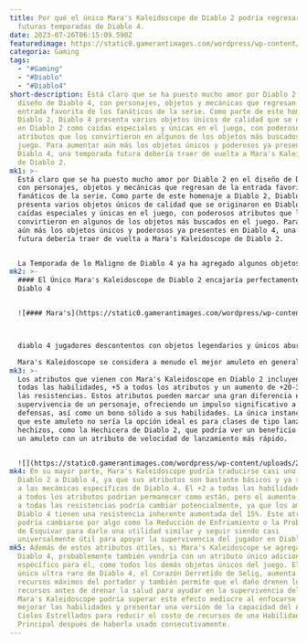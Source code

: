 ```yaml
---
title: Por qué el único Mara's Kaleidoscope de Diablo 2 podría regresar en
  futuras temporadas de Diablo 4.
date: 2023-07-26T06:15:09.590Z
featuredimage: https://static0.gamerantimages.com/wordpress/wp-content/uploads/2023/07/diablo-4-elias-maras-kaleidoscope-diablo-2.jpg?q=50&fit=contain&w=1140&h=&dpr=1.5
categoria: Gaming
tags:
  - "#Gaming"
  - "#Diablo"
  - "#Diablo4"
short-description: Está claro que se ha puesto mucho amor por Diablo 2 en el
  diseño de Diablo 4, con personajes, objetos y mecánicas que regresan de la
  entrada favorita de los fanáticos de la serie. Como parte de este homenaje a
  Diablo 2, Diablo 4 presenta varios objetos únicos de calidad que se originaron
  en Diablo 2 como caídas especiales y únicas en el juego, con poderosos
  atributos que los convirtieron en algunos de los objetos más buscados en el
  juego. Para aumentar aún más los objetos únicos y poderosos ya presentes en
  Diablo 4, una temporada futura debería traer de vuelta a Mara's Kaleidoscope
  de Diablo 2.
mk1: >-
  Está claro que se ha puesto mucho amor por Diablo 2 en el diseño de Diablo 4,
  con personajes, objetos y mecánicas que regresan de la entrada favorita de los
  fanáticos de la serie. Como parte de este homenaje a Diablo 2, Diablo 4
  presenta varios objetos únicos de calidad que se originaron en Diablo 2 como
  caídas especiales y únicas en el juego, con poderosos atributos que los
  convirtieron en algunos de los objetos más buscados en el juego. Para aumentar
  aún más los objetos únicos y poderosos ya presentes en Diablo 4, una temporada
  futura debería traer de vuelta a Mara's Kaleidoscope de Diablo 2.


  La Temporada de lo Maligno de Diablo 4 ya ha agregado algunos objetos únicos de Diablo 2, como el Fleshrender, Lidless Wall y Eaglehorn, para reforzar los objetos únicos de Diablo 2 ya presentes en el juego, como Andariel's Visage, Doombringer y el Harelquin Crest o Shako. Los objetos únicos de calidad solo pueden caer para los jugadores en el Mundo de Nivel 3 y superior, y algunos de los objetos únicos más raros solo están disponibles en el Mundo de Nivel 4. Mara's Kaleidoscope tiene el potencial de unirse a las filas de estos objetos únicos ultra raros muy buscados, gracias a su utilidad universalmente beneficiosa y la notoriedad que obtuvo en Diablo 2.
mk2: >-
  #### El Único Mara's Kaleidoscope de Diablo 2 encajaría perfectamente en
  Diablo 4


  ![#### Mara's](https://static0.gamerantimages.com/wordpress/wp-content/uploads/2023/07/diablo-7.jpg?q=50&fit=crop&w=1500&dpr=1.5 "#### Mara's")



  diablo 4 jugadores descontentos con objetos legendarios y únicos aburrida articulación de objetos

  Mara's Kaleidoscope se considera a menudo el mejor amuleto en general en Diablo 2 y es el amuleto óptimo para muchas de las construcciones del juego. No tiene tantos atributos como otros objetos únicos de Diablo 2, pero los que tiene son universalmente útiles y pueden marcar una gran diferencia en cualquier construcción de Diablo 2. Los amuletos tienden a tener menos utilidad específica para las clases debido a que pueden ser equipados por cualquier clase y tienden a ser menos integrales para una construcción como resultado, pero Mara's Kaleidoscope es lo suficientemente útil como para ser una parte crucial de la mayoría de las construcciones de Diablo 2 y podría lograr el mismo estatus en Diablo 4.
mk3: >-
  Los atributos que vienen con Mara's Kaleidoscope en Diablo 2 incluyen +2 a
  todas las habilidades, +5 a todos los atributos y un aumento de +20-30 a todas
  las resistencias. Estos atributos pueden marcar una gran diferencia en la
  supervivencia de un personaje, ofreciendo un impulso significativo a sus
  defensas, así como un bono sólido a sus habilidades. La única instancia en la
  que este amuleto no sería la opción ideal es para clases de tipo lanzador de
  hechizos, como la Hechicera de Diablo 2, que podría ver un beneficio mayor de
  un amuleto con un atributo de velocidad de lanzamiento más rápido.


  ![](https://static0.gamerantimages.com/wordpress/wp-content/uploads/2023/07/diablo-4-elias-maras-kaleidoscope-diablo-2.jpg?q=50&fit=contain&w=1140&h=&dpr=1.5)
mk4: En su mayor parte, Mara's Kaleidoscope podría traducirse casi uno a uno de
  Diablo 2 a Diablo 4, ya que sus atributos son bastante básicos y ya se ajustan
  a las mecánicas específicas de Diablo 4. El +2 a todas las habilidades y el +5
  a todos los atributos podrían permanecer como están, pero el aumento de +20-30
  a todas las resistencias podría cambiar potencialmente, ya que los amuletos en
  Diablo 4 tienen una resistencia inherente aumentada del 15%. Este atributo
  podría cambiarse por algo como la Reducción de Enfriamiento o la Probabilidad
  de Esquivar para darle una utilidad similar y seguir siendo casi
  universalmente útil para apoyar la supervivencia del jugador en Diablo 4.
mk5: Además de estos atributos útiles, si Mara's Kaleidoscope se agregara a
  Diablo 4, probablemente también vendría con un atributo único adicional
  específico para él, como todos los demás objetos únicos del juego. El Amuleto
  único ultra raro de Diablo 4, el Corazón Derretido de Selig, aumenta los
  recursos máximos del portador y también permite que el daño drenen los
  recursos antes de drenar la salud para ayudar en la supervivencia del jugador.
  Mara's Kaleidoscope podría superar este efecto mediocre al enfocarse en
  mejorar las habilidades y presentar una versión de la capacidad del Anillo de
  Cielos Estrellados para reducir el costo de recursos de una Habilidad
  Principal después de haberla usado consecutivamente.
---
```

